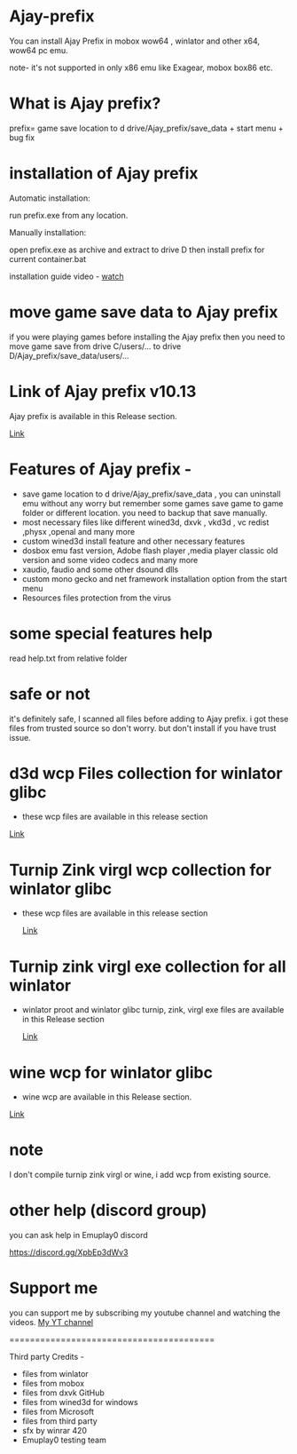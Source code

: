 # Ajay-prefix

You can install Ajay Prefix in mobox wow64 , winlator and other x64, wow64 pc emu.

note- it's not supported in only x86 emu like Exagear, mobox box86 etc.

# What is Ajay prefix?

prefix= game save location to d drive/Ajay_prefix/save_data + start menu + bug fix

# installation of Ajay prefix

Automatic installation: 

run prefix.exe from any location.

 Manually installation:

open prefix.exe as archive and extract to drive D then install prefix for current container.bat

installation guide video - [watch](https://youtu.be/vZJVvWMKeW0?si=FxBNxqv-frcs4rvM)

# move game save data to Ajay prefix

if you were playing games before installing the Ajay prefix then you need to move game save from drive C/users/... to drive D/Ajay_prefix/save_data/users/...

# Link of Ajay prefix v10.13

Ajay prefix is available in this Release section.

[Link](https://github.com/ajay9634/Ajay-prefix/releases/tag/Ajay_prefix)

# Features of Ajay prefix -

- save game location to d drive/Ajay_prefix/save_data , you can uninstall emu without any worry but remember some games save game to game folder or different location. you need to backup that save manually.
-  most necessary files like different wined3d, dxvk , vkd3d , vc redist ,physx ,openal and many more
- custom wined3d install feature and other necessary features
- dosbox emu fast version, Adobe flash player ,media player classic old version and some video codecs and many more
- xaudio, faudio and some other dsound dlls
- custom mono gecko and net framework installation option from the start menu
- Resources files protection from the virus

# some special features help
read help.txt from relative folder

# safe or not
it's definitely safe, I scanned all files before adding to Ajay prefix.
i got these files from trusted source so don't worry.
but don't install if you have trust issue.

# d3d wcp Files collection for winlator glibc
- these wcp files are available in this release section
  
[Link](https://github.com/ajay9634/Ajay-prefix/releases/tag/D3d_wcp)

# Turnip Zink virgl wcp collection for winlator glibc

- these wcp files are available in this release section

  [Link](https://github.com/ajay9634/Ajay-prefix/releases/tag/Graphics_driver)

# Turnip zink virgl exe collection for all winlator

- winlator proot and winlator glibc turnip, zink, virgl exe files are available in this Release section
  
  [Link](https://github.com/ajay9634/Ajay-prefix/releases/tag/graphics_driver_exe)

# wine wcp for winlator glibc

- wine wcp are available in this Release section.

[Link](https://github.com/ajay9634/Ajay-prefix/releases/tag/Wine_wcp)

# note
I don't compile turnip zink virgl or wine, i add wcp from existing source.

# other help (discord group)
you can ask help in Emuplay0 discord

https://discord.gg/XpbEp3dWv3

# Support me
you can support me by subscribing my youtube channel and watching the videos.
[My YT channel](https://youtube.com/@EMUPLAY0?si=TA9tOZx49eZa4OuN)

========================================

Third party Credits -

- files from winlator 
- files from mobox
- files from dxvk GitHub
- files from wined3d for windows
- files from Microsoft
- files from third party
- sfx by winrar 420
- Emuplay0 testing team




